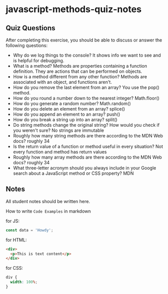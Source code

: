 # javascript-methods-quiz-notes

## Quiz Questions

After completing this exercise, you should be able to discuss or answer the following questions:

- Why do we log things to the console?
  It shows info we want to see and is helpful for debugging.
- What is a method?
  Methods are properties containing a function definition. They are actions that can be performed on objects.
- How is a method different from any other function?
  Methods are associated with an object, and functions aren't.
- How do you remove the last element from an array?
  You use the pop() method.
- How do you round a number down to the nearest integer?
  Math.floor()
- How do you generate a random number?
  Math.random()
- How do you delete an element from an array?
  splice()
- How do you append an element to an array?
  push()
- How do you break a string up into an array?
  split()
- Do string methods change the original string? How would you check if you weren't sure?
  No strings are immutable
- Roughly how many string methods are there according to the MDN Web docs?
  roughly 34
- Is the return value of a function or method useful in every situation?
  Not every function and method has return values
- Roughly how many array methods are there according to the MDN Web docs?
  roughly 34
- What three-letter acronym should you always include in your Google search about a JavaScript method or CSS property?
  MDN

## Notes

All student notes should be written here.

How to write `Code Examples` in markdown

for JS:

```javascript
const data = 'Howdy';
```

for HTML:

```html
<div>
  <p>This is text content</p>
</div>
```

for CSS:

```css
div {
  width: 100%;
}
```
